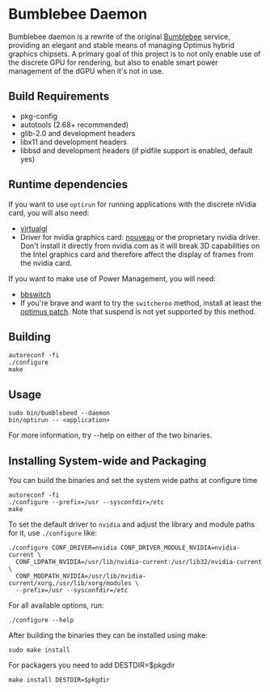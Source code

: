Bumblebee Daemon
=================

Bumblebee daemon is a rewrite of the original
[Bumblebee](https://github.com/Bumblebee-Project/Bumblebee)
service, providing an elegant and stable means of managing Optimus
hybrid graphics chipsets. A primary goal of this project is to not only
enable use of the discrete GPU for rendering, but also to enable
smart power management of the dGPU when it's not in use.

Build Requirements
-------------------

- pkg-config
- autotools (2.68+ recommended)
- glib-2.0 and development headers
- libx11 and development headers
- libbsd and development headers (if pidfile support is enabled, default yes)

Runtime dependencies
--------------------

If you want to use `optirun` for running applications with the discrete nVidia
card, you will also need:

- [virtualgl](http://virtualgl.org/)
- Driver for nvidia graphics card: [nouveau](http://nouveau.freedesktop.org/)
  or the proprietary nvidia driver. Don't install it directly from nvidia.com
  as it will break 3D capabilities on the Intel graphics card and therefore
  affect the display of frames from the nvidia card.

If you want to make use of Power Management, you will need:

- [bbswitch](https://github.com/Bumblebee-Project/bbswitch)
- If you're brave and want to try the `switcheroo` method, install at least the
  [optimus patch](http://lekensteyn.nl/files/nouveau-switcheroo-optimus.patch).
  Note that suspend is not yet supported by this method.

Building
---------

    autoreconf -fi
    ./configure
    make

Usage
------

    sudo bin/bumblebeed --daemon
    bin/optirun -- <application>
    
For more information, try --help on either of the two binaries.

Installing System-wide and Packaging
-------------------------------------

You can build the binaries and set the system wide paths at configure time

    autoreconf -fi
    ./configure --prefix=/usr --sysconfdir=/etc
    make

To set the default driver to `nvidia` and adjust the library and module paths
for it, use `./configure` like:

    ./configure CONF_DRIVER=nvidia CONF_DRIVER_MODULE_NVIDIA=nvidia-current \
      CONF_LDPATH_NVIDIA=/usr/lib/nvidia-current:/usr/lib32/nvidia-current \
      CONF_MODPATH_NVIDIA=/usr/lib/nvidia-current/xorg,/usr/lib/xorg/modules \
      --prefix=/usr --sysconfdir=/etc

For all available options, run:

    ./configure --help

After building the binaries they can be installed using make:

    sudo make install

For packagers you need to add DESTDIR=$pkgdir

    make install DESTDIR=$pkgdir
